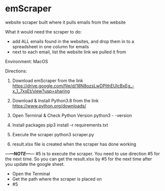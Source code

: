 # emScraper
website scraper built where it pulls emails from the website

What it would need the scraper to do:
- add ALL emails found in the websites, and drop them in to a spreadsheet in one column for emails
- next to each email, list the website link we pulled it from

Environment: MacOS

Directions:

1. Download emScraper from the link 
https://drive.google.com/file/d/18N8ozsLwDPlthEUlcBxEg_-x_1_7xsEt/view?usp=sharing

2. Download & Install Python3.8 from the link
https://www.python.org/downloads/

3. Open Terminal & Check Python Version
python3 - -version

4. Install packages
pip3 install -r requirements.txt

5. Execute the scraper
python3 scraper.py

6. result.xlsx file is created when the scraper has done working 

—***—NOTE—***—
#5 is to execute the scraper.
You need to use direction #5 for the next time.
So you can get the result.xlsx by #5 for the next time after you update the google sheet.
- Open the Terminal
- Get the path where the scraper is placed on
- #5
